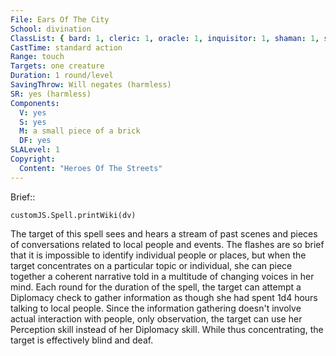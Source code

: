 ```yaml
---
File: Ears Of The City
School: divination
ClassList: { bard: 1, cleric: 1, oracle: 1, inquisitor: 1, shaman: 1, sorcerer: 1, wizard: 1, witch: 1 }
CastTime: standard action
Range: touch
Targets: one creature
Duration: 1 round/level
SavingThrow: Will negates (harmless)
SR: yes (harmless)
Components:
  V: yes
  S: yes
  M: a small piece of a brick
  DF: yes
SLALevel: 1
Copyright:
  Content: "Heroes Of The Streets"
---
```

Brief:: 

```dataviewjs
customJS.Spell.printWiki(dv)
```

The target of this spell sees and hears a stream of past scenes and pieces of conversations related to local people and events. The flashes are so brief that it is impossible to identify individual people or places, but when the target concentrates on a particular topic or individual, she can piece together a coherent narrative told in a multitude of changing voices in her mind.  Each round for the duration of the spell, the target can attempt a Diplomacy check to gather information as though she had spent 1d4 hours talking to local people. Since the information gathering doesn't involve actual interaction with people, only observation, the target can use her Perception skill instead of her Diplomacy skill. While thus concentrating, the target is effectively blind and deaf.
